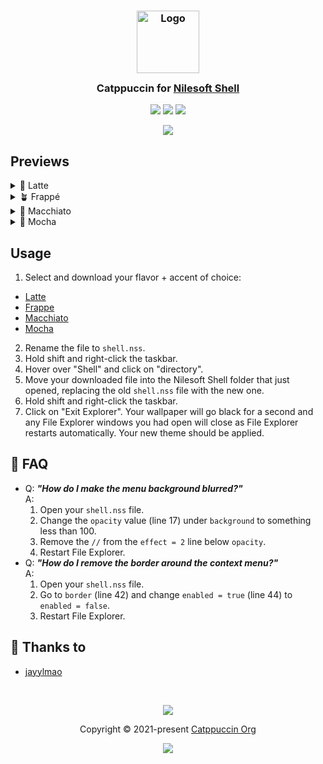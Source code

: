 <h3 align="center">
	<img src="https://raw.githubusercontent.com/catppuccin/catppuccin/main/assets/logos/exports/1544x1544_circle.png" width="100" alt="Logo"/><br/>
	<img src="https://raw.githubusercontent.com/catppuccin/catppuccin/main/assets/misc/transparent.png" height="30" width="0px"/>
	Catppuccin for <a href="https://github.com/moudey/Shell">Nilesoft Shell</a>
	<img src="https://raw.githubusercontent.com/catppuccin/catppuccin/main/assets/misc/transparent.png" height="30" width="0px"/>
</h3>

<p align="center">
	<a href="https://github.com/catppuccin/template/stargazers"><img src="https://img.shields.io/github/stars/catppuccin/nilesoft-shell?colorA=363a4f&colorB=b7bdf8&style=for-the-badge"></a>
	<a href="https://github.com/catppuccin/template/issues"><img src="https://img.shields.io/github/issues/catppuccin/nilesoft-shell?colorA=363a4f&colorB=f5a97f&style=for-the-badge"></a>
	<a href="https://github.com/catppuccin/template/contributors"><img src="https://img.shields.io/github/contributors/catppuccin/nilesoft-shell?colorA=363a4f&colorB=a6da95&style=for-the-badge"></a>
</p>

<p align="center">
	<img src="https://raw.githubusercontent.com/jayylmao/catppuccin-nilesoft-shell/main/assets/preview.webp"/>
</p>

## Previews

<details>
<summary>🌻 Latte</summary>
<img src="https://raw.githubusercontent.com/jayylmao/catppuccin-nilesoft-shell/main/assets/latte.webp"/>
</details>
<details>
<summary>🪴 Frappé</summary>
<img src="https://raw.githubusercontent.com/jayylmao/catppuccin-nilesoft-shell/main/assets/frappe.webp"/>
</details>
<details>
<summary>🌺 Macchiato</summary>
<img src="https://raw.githubusercontent.com/jayylmao/catppuccin-nilesoft-shell/main/assets/macchiato.webp"/>
</details>
<details>
<summary>🌿 Mocha</summary>
<img src="https://raw.githubusercontent.com/jayylmao/catppuccin-nilesoft-shell/main/assets/mocha.webp"/>
</details>

## Usage

1. Select and download your flavor + accent of choice:
  - [Latte](https://github.com/jayylmao/catppuccin-nilesoft-shell/tree/main/latte)
  - [Frappe](https://github.com/jayylmao/catppuccin-nilesoft-shell/tree/main/frappe)
  - [Macchiato](https://github.com/jayylmao/catppuccin-nilesoft-shell/tree/main/macchiato)
  - [Mocha](https://github.com/jayylmao/catppuccin-nilesoft-shell/tree/main/mocha)
2. Rename the file to `shell.nss`.
3. Hold shift and right-click the taskbar.
4. Hover over "Shell" and click on "directory".
5. Move your downloaded file into the Nilesoft Shell folder that just opened, replacing the old `shell.nss` file with the new one.
6. Hold shift and right-click the taskbar.
7. Click on "Exit Explorer".
Your wallpaper will go black for a second and any File Explorer windows you had open will close as File Explorer restarts automatically. Your new theme should be applied.

<!-- this section is optional -->
## 🙋 FAQ

-	Q: **_"How do I make the menu background blurred?"_**\
	A: 
    1. Open your `shell.nss` file.
    2. Change the `opacity` value (line 17) under `background` to something less than 100.
    3. Remove the `//` from the `effect = 2` line below `opacity`. 
    4. Restart File Explorer.
-	Q: **_"How do I remove the border around the context menu?"_**\
	A: 
    1. Open your `shell.nss` file.
    2. Go to `border` (line 42) and change `enabled = true` (line 44) to `enabled = false`.
    3. Restart File Explorer.

## 💝 Thanks to

- [jayylmao](https://github.com/jayylmao)

&nbsp;

<p align="center">
	<img src="https://raw.githubusercontent.com/catppuccin/catppuccin/main/assets/footers/gray0_ctp_on_line.svg?sanitize=true" />
</p>

<p align="center">
	Copyright &copy; 2021-present <a href="https://github.com/catppuccin" target="_blank">Catppuccin Org</a>
</p>

<p align="center">
	<a href="https://github.com/catppuccin/catppuccin/blob/main/LICENSE"><img src="https://img.shields.io/static/v1.svg?style=for-the-badge&label=License&message=MIT&logoColor=d9e0ee&colorA=363a4f&colorB=b7bdf8"/></a>
</p>
